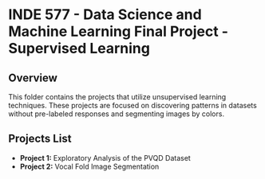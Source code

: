 # INDE 577 - Data Science and Machine Learning Final Project - Supervised Learning 

## Overview
This folder contains the projects that utilize unsupervised learning techniques. These projects are focused on discovering patterns in datasets without pre-labeled responses and segmenting images by colors.

## Projects List
- **Project 1:** Exploratory Analysis of the PVQD Dataset
- **Project 2:** Vocal Fold Image Segmentation 

